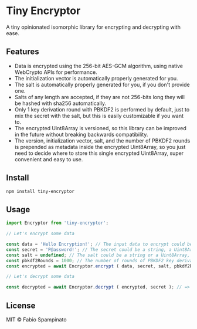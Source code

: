 # Tiny Encryptor

A tiny opinionated isomorphic library for encrypting and decrypting with ease.

## Features

- Data is encrypted using the 256-bit AES-GCM algorithm, using native WebCrypto APIs for performance.
- The initialization vector is automatically properly generated for you.
- The salt is automatically properly generated for you, if you don't provide one.
- Salts of any length are accepted, if they are not 256-bits long they will be hashed with sha256 automatically.
- Only 1 key derivation round with PBKDF2 is performed by default, just to mix the secret with the salt, but this is easily customizable if you want to.
- The encrypted Uint8Array is versioned, so this library can be improved in the future without breaking backwards compatibility.
- The version, initialization vector, salt, and the number of PBKDF2 rounds is prepended as metadata inside the encrypted Uint8Array, so you just need to decide where to store this single encrypted Uint8Array, super convenient and easy to use.

## Install

```sh
npm install tiny-encryptor
```

## Usage

```ts
import Encryptor from 'tiny-encryptor';

// Let's encrypt some data

const data = 'Hello Encryption!'; // The input data to encrypt could be a string, an ArrayBuffer, or a Uint8Array
const secret = 'P@assword!'; // The secret could be a string, a Uint8Array, or already a CryptoKey
const salt = undefined; // The salt could be a string or a Uint8Array, if it's not provided a good one will be generated automatically
const pbkdf2Rounds = 1000; // The number of rounds of PBKDF2 key derivation to perform, it'll be 1 at minimum, to mix the secret and the salt together, but you can set it higher
const encrypted = await Encryptor.encrypt ( data, secret, salt, pbkdf2Rounds ); // => Encrypted Uint8Array

// Let's decrypt some data

const decrypted = await Encryptor.decrypt ( encrypted, secret ); // => Decrypted Uint8Array
```

## License

MIT © Fabio Spampinato
